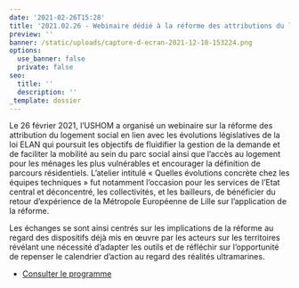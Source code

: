 ```yaml
---
date: '2021-02-26T15:28'
title: '2021.02.26 - Webinaire dédié à la réforme des attributions du logement social '
preview: ''
banner: /static/uploads/capture-d-ecran-2021-12-18-153224.png
options:
  use_banner: false
  private: false
seo:
  title: ''
  description: ''
_template: dossier
---
```


Le 26 février 2021, l’USHOM a organisé un webinaire sur la réforme des attribution du logement social en lien avec les évolutions législatives de la loi ELAN qui poursuit les objectifs de fluidifier la gestion de la demande et de faciliter la mobilité au sein du parc social ainsi que l’accès au logement pour les ménages les plus vulnérables et encourager la définition de parcours résidentiels. L’atelier intitulé « Quelles évolutions concrète chez les équipes techniques » fut notamment l’occasion pour les services de l’Etat central et déconcentré, les collectivités, et les bailleurs, de bénéficier du retour d’expérience de la Métropole Européenne de Lille sur l’application de la réforme.

Les échanges se sont ainsi centrés sur les implications de la réforme au regard des dispositifs déjà mis en œuvre par les acteurs sur les territoires révélant une nécessité d’adapter les outils et de réfléchir sur l’opportunité de repenser le calendrier d’action au regard des réalités ultramarines. 

* [Consulter le programme ](/static/uploads/site-webinaire-reforme-des-attributions-programme.pdf)
